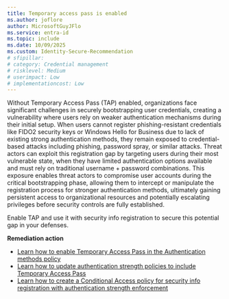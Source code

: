 ```yaml
---
title: Temporary access pass is enabled
ms.author: joflore
author: MicrosoftGuyJFlo
ms.service: entra-id
ms.topic: include
ms.date: 10/09/2025
ms.custom: Identity-Secure-Recommendation
# sfipillar: 
# category: Credential management
# risklevel: Medium
# userimpact: Low
# implementationcost: Low
---
```

Without Temporary Access Pass (TAP) enabled, organizations face significant challenges in securely bootstrapping user credentials, creating a vulnerability where users rely on weaker authentication mechanisms during their initial setup. When users cannot register phishing-resistant credentials like FIDO2 security keys or Windows Hello for Business due to lack of existing strong authentication methods, they remain exposed to credential-based attacks including phishing, password spray, or similar attacks. Threat actors can exploit this registration gap by targeting users during their most vulnerable state, when they have limited authentication options available and must rely on traditional username + password combinations. This exposure enables threat actors to compromise user accounts during the critical bootstrapping phase, allowing them to intercept or manipulate the registration process for stronger authentication methods, ultimately gaining persistent access to organizational resources and potentially escalating privileges before security controls are fully established. 

Enable TAP and use it with security info registration to secure this potential gap in your defenses.

**Remediation action**

- [Learn how to enable Temporary Access Pass in the Authentication methods policy](/entra/identity/authentication/howto-authentication-temporary-access-pass#enable-the-temporary-access-pass-policy)
- [Learn how to update authentication strength policies to include Temporary Access Pass](/entra/identity/authentication/concept-authentication-strength-advanced-options)
- [Learn how to create a Conditional Access policy for security info registration with authentication strength enforcement](/entra/identity/conditional-access/policy-all-users-security-info-registration)
 